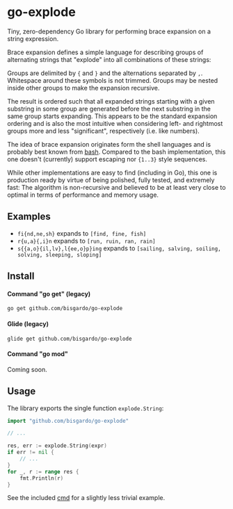 # go-explode

Tiny, zero-dependency Go library for performing brace expansion on a string expression.

Brace expansion defines a simple language for describing groups of alternating strings that "explode"
into all combinations of these strings:

Groups are delimited by `{` and `}` and the alternations separated by `,`.
Whitespace around these symbols is not trimmed.
Groups may be nested inside other groups to make the expansion recursive.

The result is ordered such that all expanded strings starting with a given substring in some group are generated
before the next substring in the same group starts expanding.
This appears to be the standard expansion ordering and is also the most intuitive when considering
left- and rightmost groups more and less "significant", respectively (i.e. like numbers).

The idea of brace expansion originates form the shell languages and is probably best known from
[bash](https://www.gnu.org/software/bash/manual/html_node/Brace-Expansion.html).
Compared to the bash implementation, this one doesn't (currently) support escaping nor `{1..3}` style sequences.

While other implementations are easy to find (including in Go),
this one is production ready by virtue of being polished, fully tested, and extremely fast:
The algorithm is non-recursive and believed to be at least very close to optimal in terms of performance and memory usage.

## Examples

- `fi{nd,ne,sh}` expands to `[find, fine, fish]`
- `r{u,a}{,i}n` expands to `[run, ruin, ran, rain]`
- `s{{a,o}{il,lv},l{ee,o}p}ing` expands to `[sailing, salving, soiling, solving, sleeping, sloping]`

## Install

#### Command "go get" (legacy)

```shell
go get github.com/bisgardo/go-explode
```

#### Glide (legacy)

```shell
glide get github.com/bisgardo/go-explode
```

#### Command "go mod"

Coming soon.

## Usage

The library exports the single function `explode.String`:

```go
import "github.com/bisgardo/go-explode"

// ...

res, err := explode.String(expr)
if err != nil {
	// ...
}
for _, r := range res {
    fmt.Println(r)
}
```
See the included [cmd](cmd/explode/main.go) for a slightly less trivial example.
